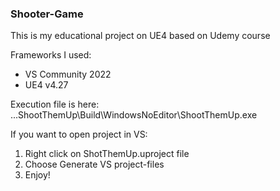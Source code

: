 ### Shooter-Game ###
This is my educational project on UE4 based on Udemy course

Frameworks I used:
* VS Community 2022
* UE4 v4.27

Execution file is here:
...ShootThemUp\Build\WindowsNoEditor\ShootThemUp.exe

If you want to open project in VS:
1. Right click on ShotThemUp.uproject file
2. Choose Generate VS project-files
3. Enjoy!

